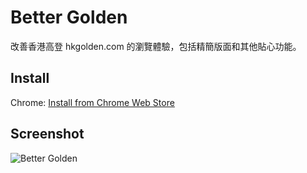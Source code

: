 Better Golden
=============

改善香港高登 hkgolden.com 的瀏覽體驗，包括精簡版面和其他貼心功能。

Install
-------
Chrome: [Install from Chrome Web Store](https://chrome.google.com/webstore/detail/golden/aagbkghkijpnppgijfdfcgndpkmbbnkk)

Screenshot
----------
![Better Golden](https://lh6.googleusercontent.com/qAA_uBCJKP_q_hAzK6y6OSkszKhHHhRmv346rjYw69_QN8oIuyRdwWEV1GPqOMgqhw5APmUc=s640-h400-e365-rw)
